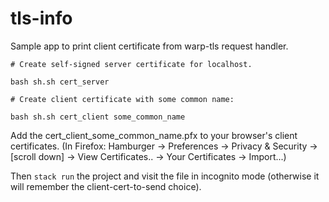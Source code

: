 # tls-info

Sample app to print client certificate from warp-tls request handler.

```
# Create self-signed server certificate for localhost.

bash sh.sh cert_server

# Create client certificate with some common name:

bash sh.sh cert_client some_common_name

```

Add the cert_client_some_common_name.pfx to your browser's client
certificates. (In Firefox: Hamburger -> Preferences -> Privacy &
Security -> [scroll down] -> View Certificates.. -> Your Certificates
-> Import...)

Then `stack run` the project and visit the file in incognito mode
(otherwise it will remember the client-cert-to-send choice).
